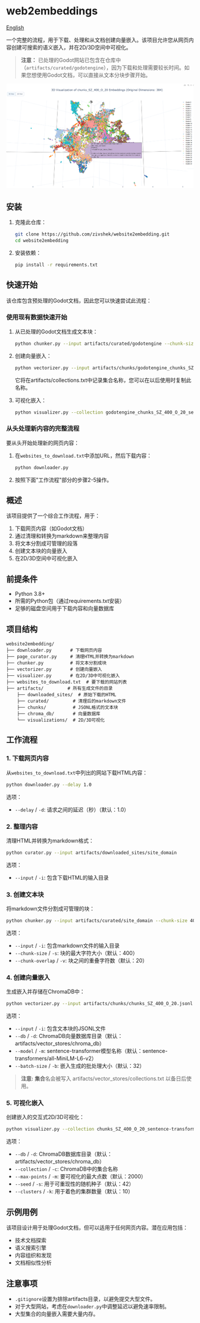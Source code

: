 # web2embeddings

[English](README.md)

一个完整的流程，用于下载、处理和从文档创建向量嵌入。该项目允许您从网页内容创建可搜索的语义嵌入，并在2D/3D空间中可视化。

> **注意：** 已处理的Godot网站已包含在仓库中（`artifacts/curated/godotengine`），因为下载和处理需要较长时间。如果您想使用Godot文档，可以直接从文本分块步骤开始。

![可视化截图](assets/visualization_screenshot.png)

## 安装

1. 克隆此仓库：
   ```bash
   git clone https://github.com/zivshek/website2embedding.git
   cd website2embedding
   ```

2. 安装依赖：
   ```bash
   pip install -r requirements.txt
   ```

## 快速开始

该仓库包含预处理的Godot文档，因此您可以快速尝试此流程：

### 使用现有数据快速开始

1. 从已处理的Godot文档生成文本块：
   ```bash
   python chunker.py --input artifacts/curated/godotengine --chunk-size 400 --chunk-overlap 20
   ```

2. 创建向量嵌入：
   ```bash
   python vectorizer.py --input artifacts/chunks/godotengine_chunks_SZ_400_O_20.jsonl
   ```
   它将在artifacts/collections.txt中记录集合名称，您可以在以后使用时复制此名称。

3. 可视化嵌入：
   ```bash
   python visualizer.py --collection godotengine_chunks_SZ_400_O_20_sentence-transformers_all-MiniLM-L6-v2
   ```

### 从头处理新内容的完整流程

要从头开始处理新的网页内容：

1. 在`websites_to_download.txt`中添加URL，然后下载内容：
   ```bash
   python downloader.py
   ```

2. 按照下面"工作流程"部分的步骤2-5操作。

## 概述

该项目提供了一个综合工作流程，用于：

1. 下载网页内容（如Godot文档）
2. 通过清理和转换为markdown来整理内容
3. 将文本分割成可管理的段落
4. 创建文本块的向量嵌入
5. 在2D/3D空间中可视化嵌入

## 前提条件

- Python 3.8+
- 所需的Python包（通过requirements.txt安装）
- 足够的磁盘空间用于下载内容和向量数据库

## 项目结构

```
website2embedding/
├── downloader.py       # 下载网页内容
├── page_curator.py     # 清理HTML并转换为markdown
├── chunker.py          # 将文本分割成块
├── vectorizer.py       # 创建向量嵌入
├── visualizer.py       # 在2D/3D中可视化嵌入
├── websites_to_download.txt  # 要下载的网站列表
├── artifacts/         # 所有生成文件的目录
    ├── downloaded_sites/  # 原始下载的HTML
    ├── curated/         # 清理后的markdown文件
    ├── chunks/          # JSONL格式的文本块
    ├── chroma_db/       # 向量数据库
    └── visualizations/  # 2D/3D可视化
```

## 工作流程

### 1. 下载网页内容

从`websites_to_download.txt`中列出的网站下载HTML内容：

```bash
python downloader.py --delay 1.0
```

选项：
- `--delay` / `-d`: 请求之间的延迟（秒）（默认：1.0）

### 2. 整理内容

清理HTML并转换为markdown格式：

```bash
python curator.py --input artifacts/downloaded_sites/site_domain
```

选项：
- `--input` / `-i`: 包含下载HTML的输入目录

### 3. 创建文本块

将markdown文件分割成可管理的块：

```bash
python chunker.py --input artifacts/curated/site_domain --chunk-size 400 --chunk-overlap 20
```

选项：
- `--input` / `-i`: 包含markdown文件的输入目录
- `--chunk-size` / `-s`: 块的最大字符大小（默认：400）
- `--chunk-overlap` / `-v`: 块之间的重叠字符数（默认：20）

### 4. 创建向量嵌入

生成嵌入并存储在ChromaDB中：

```bash
python vectorizer.py --input artifacts/chunks/chunks_SZ_400_O_20.jsonl --db artifacts/vector_stores/chroma_db
```

选项：
- `--input` / `-i`: 包含文本块的JSONL文件
- `--db` / `-d`: ChromaDB向量数据库目录（默认：artifacts/vector_stores/chroma_db）
- `--model` / `-m`: sentence-transformer模型名称（默认：sentence-transformers/all-MiniLM-L6-v2）
- `--batch-size` / `-b`: 嵌入生成的批处理大小（默认：32）

> **注意:** **集合**名会被写入 artifacts/vector_stores/collections.txt 以备日后使用。

### 5. 可视化嵌入

创建嵌入的交互式2D/3D可视化：

```bash
python visualizer.py --collection chunks_SZ_400_O_20_sentence-transformers_all-MiniLM-L6-v2
```

选项：
- `--db` / `-d`: ChromaDB数据库目录（默认：artifacts/vector_stores/chroma_db）
- `--collection` / `-c`: ChromaDB中的集合名称
- `--max-points` / `-m`: 要可视化的最大点数（默认：2000）
- `--seed` / `-s`: 用于可重现性的随机种子（默认：42）
- `--clusters` / `-k`: 用于着色的集群数量（默认：10）

## 示例用例

该项目设计用于处理Godot文档，但可以适用于任何网页内容。潜在应用包括：
- 技术文档探索
- 语义搜索引擎
- 内容组织和发现
- 文档相似性分析

## 注意事项

- `.gitignore`设置为排除artifacts目录，以避免提交大型文件。
- 对于大型网站，考虑在`downloader.py`中调整延迟以避免速率限制。
- 大型集合的向量嵌入需要大量内存。
